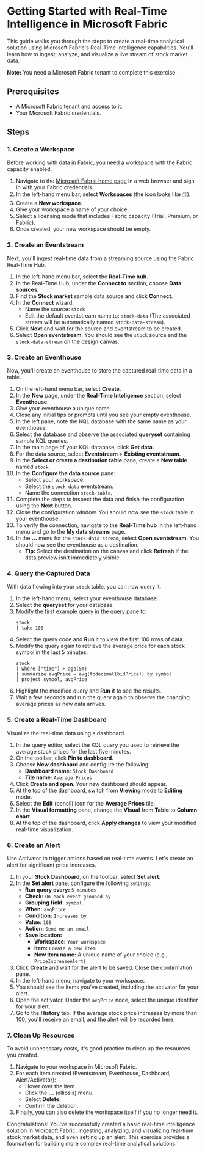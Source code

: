 # Getting Started with Real-Time Intelligence in Microsoft Fabric

This guide walks you through the steps to create a real-time analytical solution using Microsoft Fabric's Real-Time Intelligence capabilities. You'll learn how to ingest, analyze, and visualize a live stream of stock market data.

**Note:** You need a Microsoft Fabric tenant to complete this exercise.

## Prerequisites

* A Microsoft Fabric tenant and access to it.
* Your Microsoft Fabric credentials.

## Steps

### 1. Create a Workspace

Before working with data in Fabric, you need a workspace with the Fabric capacity enabled.

1.  Navigate to the [Microsoft Fabric home page](https://app.fabric.microsoft.com/home?experience=fabric) in a web browser and sign in with your Fabric credentials.
2.  In the left-hand menu bar, select **Workspaces** (the icon looks like 🗇).
3.  Create a **New workspace**.
4.  Give your workspace a name of your choice.
5.  Select a licensing mode that includes Fabric capacity (Trial, Premium, or Fabric).
6.  Once created, your new workspace should be empty.

### 2. Create an Eventstream

Next, you'll ingest real-time data from a streaming source using the Fabric Real-Time Hub.

1.  In the left-hand menu bar, select the **Real-Time hub**.
2.  In the Real-Time Hub, under the **Connect to** section, choose **Data sources**.
3.  Find the **Stock market** sample data source and click **Connect**.
4.  In the **Connect** wizard:
    * Name the source: `stock`
    * Edit the default eventstream name to: `stock-data` (The associated stream will be automatically named `stock-data-stream`).
5.  Click **Next** and wait for the source and eventstream to be created.
6.  Select **Open eventstream**. You should see the `stock` source and the `stock-data-stream` on the design canvas.

### 3. Create an Eventhouse

Now, you'll create an eventhouse to store the captured real-time data in a table.

1.  On the left-hand menu bar, select **Create**.
2.  In the **New** page, under the **Real-Time Inteligence** section, select **Eventhouse**.
3.  Give your eventhouse a unique name.
4.  Close any initial tips or prompts until you see your empty eventhouse.
5.  In the left pane, note the KQL database with the same name as your eventhouse.
6.  Select the database and observe the associated **queryset** containing sample KQL queries.
7.  In the main page of your KQL database, click **Get data**.
8.  For the data source, select **Eventstream** > **Existing eventstream**.
9.  In the **Select or create a destination table** pane, create a **New table** named `stock`.
10. In the **Configure the data source** pane:
    * Select your workspace.
    * Select the `stock-data` eventstream.
    * Name the connection `stock-table`.
11. Complete the steps to inspect the data and finish the configuration using the **Next** button.
12. Close the configuration window. You should now see the `stock` table in your eventhouse.
13. To verify the connection, navigate to the **Real-Time hub** in the left-hand menu and go to the **My data streams** page.
14. In the **...** menu for the `stock-data-stream`, select **Open eventstream**. You should now see the eventhouse as a destination.
    * **Tip:** Select the destination on the canvas and click **Refresh** if the data preview isn't immediately visible.

### 4. Query the Captured Data

With data flowing into your `stock` table, you can now query it.

1.  In the left-hand menu, select your eventhouse database.
2.  Select the **queryset** for your database.
3.  Modify the first example query in the query pane to:
    ```kql
    stock
    | take 100
    ```
4.  Select the query code and **Run** it to view the first 100 rows of data.
5.  Modify the query again to retrieve the average price for each stock symbol in the last 5 minutes:
    ```kql
    stock
    | where ["time"] > ago(5m)
    | summarize avgPrice = avg(todecimal(bidPrice)) by symbol
    | project symbol, avgPrice
    ```
6.  Highlight the modified query and **Run** it to see the results.
7.  Wait a few seconds and run the query again to observe the changing average prices as new data arrives.

### 5. Create a Real-Time Dashboard

Visualize the real-time data using a dashboard.

1.  In the query editor, select the KQL query you used to retrieve the average stock prices for the last five minutes.
2.  On the toolbar, click **Pin to dashboard**.
3.  Choose **New dashboard** and configure the following:
    * **Dashboard name:** `Stock Dashboard`
    * **Tile name:** `Average Prices`
4.  Click **Create and open**. Your new dashboard should appear.
5.  At the top of the dashboard, switch from **Viewing** mode to **Editing** mode.
6.  Select the **Edit** (pencil) icon for the **Average Prices** tile.
7.  In the **Visual formatting** pane, change the **Visual** from **Table** to **Column chart**.
8.  At the top of the dashboard, click **Apply changes** to view your modified real-time visualization.

### 6. Create an Alert

Use Activator to trigger actions based on real-time events. Let's create an alert for significant price increases.

1.  In your **Stock Dashboard**, on the toolbar, select **Set alert**.
2.  In the **Set alert** pane, configure the following settings:
    * **Run query every:** `5 minutes`
    * **Check:** `On each event grouped by`
    * **Grouping field:** `symbol`
    * **When:** `avgPrice`
    * **Condition:** `Increases by`
    * **Value:** `100`
    * **Action:** `Send me an email`
    * **Save location:**
        * **Workspace:** `Your workspace`
        * **Item:** `Create a new item`
        * **New item name:** A unique name of your choice (e.g., `PriceIncreaseAlert`)
3.  Click **Create** and wait for the alert to be saved. Close the confirmation pane.
4.  In the left-hand menu, navigate to your workspace.
5.  You should see the items you've created, including the activator for your alert.
6.  Open the activator. Under the `avgPrice` node, select the unique identifier for your alert.
7.  Go to the **History** tab. If the average stock price increases by more than 100, you'll receive an email, and the alert will be recorded here.

### 7. Clean Up Resources

To avoid unnecessary costs, it's good practice to clean up the resources you created.

1.  Navigate to your workspace in Microsoft Fabric.
2.  For each item created (Eventstream, Eventhouse, Dashboard, Alert/Activator):
    * Hover over the item.
    * Click the **...** (ellipsis) menu.
    * Select **Delete**.
    * Confirm the deletion.
3.  Finally, you can also delete the workspace itself if you no longer need it.

Congratulations! You've successfully created a basic real-time intelligence solution in Microsoft Fabric, ingesting, analyzing, and visualizing real-time stock market data, and even setting up an alert. This exercise provides a foundation for building more complex real-time analytical solutions.
